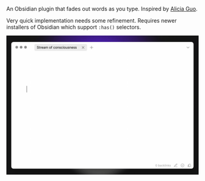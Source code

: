 An Obsidian plugin that fades out words as you type. Inspired by [Alicia Guo](https://twitter.com/upcycledwords/status/1648427766151532545).

Very quick implementation needs some refinement. Requires newer installers of Obsidian which support `:has()` selectors.

![Serenity](/animation.gif)
